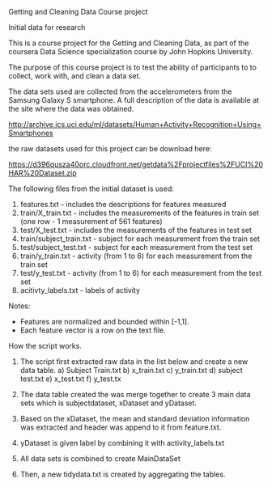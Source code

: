 Getting and Cleaning Data Course project

Initial data for research

This is a course project for the Getting and Cleaning Data, as part of
the coursera Data Science specialization course by John Hopkins
University.

The purpose of this course project is to test the ability of
participants to to collect, work with, and clean a data set.

The data sets used are collected from the accelerometers from the
Samsung Galaxy S smartphone. A full description of the data is available
at the site where the data was obtained.

http://archive.ics.uci.edu/ml/datasets/Human+Activity+Recognition+Using+Smartphones

the raw datasets used for this project can be download
here:

https://d396qusza40orc.cloudfront.net/getdata%2Fprojectfiles%2FUCI%20HAR%20Dataset.zip


The following files from the initial dataset is used:

1) features.txt - includes the descriptions for features measured
2) train/X_train.txt - includes the measurements of the features in train set (one row - 1 measurement of 561 features) 
3) test/X_test.txt - includes the measurements of the features in test set
4) train/subject_train.txt - subject for each measurement from the train set 
5) test/subject_test.txt - subject for each measurement from the test set 
6) train/y_train.txt - activity (from 1 to 6) for each measurement from the train set 
7) test/y_test.txt - activity (from 1 to 6) for each measurement from the test set
8) acitivty_labels.txt - labels of activity

Notes: 
- Features are normalized and bounded within [-1,1].
- Each feature vector is a row on the text file.

How the script works.

1. The script first extracted raw data in the list below and create a new data table.
        a) Subject Train.txt
        b) x_train.txt
        c) y_train.txt
        d) subject test.txt
        e) x_test.txt
        f) y_test.tx
        
2. The data table created the was merge together to create 3 main data sets which is subjectdataset, xDataset and yDataset.

3. Based on the xDataset, the mean and standard deviation information was extracted and header was append to it from feature.txt.

4. yDataset is given label by combining it with activity_labels.txt

5. All data sets is combined to create MainDataSet

6. Then, a new tidydata.txt is created by aggregating the tables.





